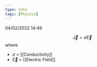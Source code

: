 ```yaml
---
type: note
tags: [Physics]
---
```

04/02/2022 14:49

 



$$
\vec{J}=\sigma\vec{E}
$$
where
- $\sigma$ = [[Conductivity]] 
- $\vec E$ = [[Electric Field]] 
